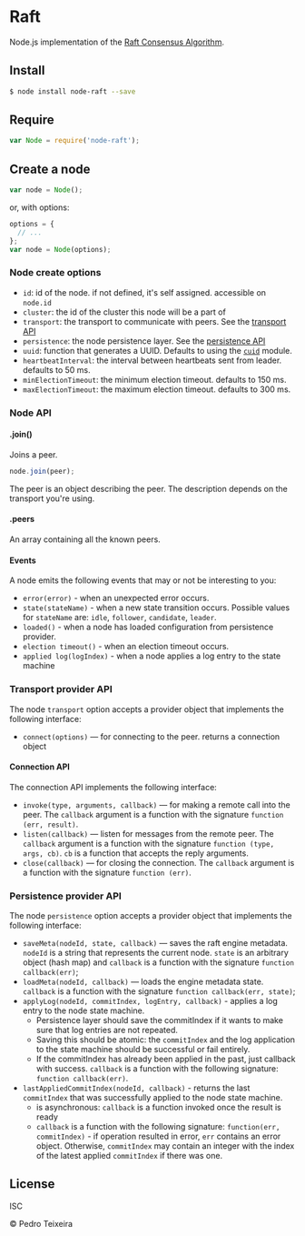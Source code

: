 # Raft

Node.js implementation of the [Raft Consensus Algorithm](http://raftconsensus.github.io/).

## Install

```bash
$ node install node-raft --save
```

## Require

```javascript
var Node = require('node-raft');
```

## Create a node

```javascript
var node = Node();
```

or, with options:

```javascript
options = {
  // ...
};
var node = Node(options);
```

### Node create options

* `id`: id of the node. if not defined, it's self assigned. accessible on `node.id`
* `cluster`: the id of the cluster this node will be a part of
* `transport`: the transport to communicate with peers. See the [transport API](#transport)
* `persistence`: the node persistence layer. See the [persistence API](#persistence)
* `uuid`: function that generates a UUID. Defaults to using the [`cuid`](https://github.com/ericelliott/cuid) module.
* `heartbeatInterval`: the interval between heartbeats sent from leader. defaults to 50 ms.
* `minElectionTimeout`: the minimum election timeout. defaults to 150 ms.
* `maxElectionTimeout`: the maximum election timeout. defaults to 300 ms.


### Node API

#### .join()

Joins a peer.

```javascript
node.join(peer);
```

The peer is an object describing the peer. The description depends on the transport you're using.

#### .peers

An array containing all the known peers.

#### Events

A node emits the following events that may or not be interesting to you:

* `error(error)` - when an unexpected error occurs.
* `state(stateName)` - when a new state transition occurs. Possible values for `stateName` are: `idle`, `follower`, `candidate`, `leader`.
* `loaded()` - when a node has loaded configuration from persistence provider.
* `election timeout()` - when an election timeout occurs.
* `applied log(logIndex)` - when a node applies a log entry to the state machine


### Transport provider API

The node `transport` option accepts a provider object that implements the following interface:

* `connect(options)` — for connecting to the peer. returns a connection object

#### Connection API

The connection API implements the following interface:

* `invoke(type, arguments, callback)` — for making a remote call into the peer. The `callback` argument is a function with the signature `function (err, result)`.
* `listen(callback)` — listen for messages from the remote peer. The `callback` argument is a function with the signature `function (type, args, cb)`. `cb` is a function that accepts the reply arguments.
* `close(callback)` — for closing the connection. The `callback` argument is a function with the signature `function (err)`.


### Persistence provider API

The node `persistence` option accepts a provider object that implements the following interface:

* `saveMeta(nodeId, state, callback)` — saves the raft engine metadata. `nodeId` is a string that represents the current node. `state` is an arbitrary object (hash map) and `callback` is a function with the signature `function callback(err)`;
* `loadMeta(nodeId, callback)` — loads the engine metadata state. `callback` is a function with the signature `function callback(err, state)`;
* `applyLog(nodeId, commitIndex, logEntry, callback)` - applies a log entry to the node state machine.
  * Persistence layer should save the commitIndex if it wants to make sure that log entries are not repeated.
  * Saving this should be atomic: the `commitIndex` and the log application to the state machine should be successful or fail entirely.
  * If the commitIndex has already been applied in the past, just callback with success.
  `callback` is a function with the following signature: `function callback(err)`.
* `lastAppliedCommitIndex(nodeId, callback)` - returns the last `commitIndex` that was successfully applied to the node state machine.
  * is asynchronous: `callback` is a function invoked once the result is ready
  * `callback` is a function with the following signature: `function(err, commitIndex)` - if operation resulted in error, `err` contains an error object. Otherwise, `commitIndex` may contain an integer with the index of the latest applied `commitIndex` if there was one.


## License

ISC

© Pedro Teixeira